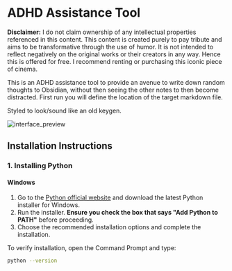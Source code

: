 # ADHD Assistance Tool

**Disclaimer:**
I do not claim ownership of any intellectual properties referenced in this content. This content is created purely to pay tribute and aims to be transformative through the use of humor. It is not intended to reflect negatively on the original works or their creators in any way. Hence this is offered for free.
I recommend renting or purchasing this iconic piece of cinema.

This is an ADHD assistance tool to provide an avenue to write down random thoughts to Obsidian, without then seeing the other notes to then become distracted.
First run you will define the location of the target markdown file.

Styled to look/sound like an old keygen.

![interface_preview](https://github.com/user-attachments/assets/56af72bc-79f3-446d-ac33-21758c5e14cf)

## Installation Instructions

### 1. Installing Python

#### Windows
1. Go to the [Python official website](https://www.python.org/downloads/windows/) and download the latest Python installer for Windows.
2. Run the installer. **Ensure you check the box that says "Add Python to PATH"** before proceeding.
3. Choose the recommended installation options and complete the installation.

To verify installation, open the Command Prompt and type:
```bash
python --version
